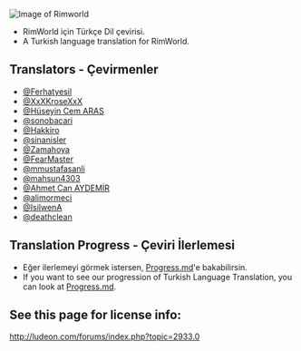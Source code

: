 ![Image of Rimworld](http://rimworldwiki.com/images/thumb/8/8c/Rimworldlogo.png/600px-Rimworldlogo.png)

* RimWorld için Türkçe Dil çevirisi.
* A Turkish language translation for RimWorld.

## Translators - Çevirmenler
* [@Ferhatyesil](https://github.com/Ferhatyesil)
* [@XxXKroseXxX](https://github.com/XxXKroseXxX)
* [@Hüseyin Cem ARAS](https://github.com/hcemaras)
* [@sonobacari](https://github.com/sonobacari)
* [@Hakkiro](https://github.com/Hakkiro)
* [@sinanisler](https://github.com/sinanisler)
* [@Zamahoya](https://github.com/Zamahoya)
* [@FearMaster](https://github.com/FearMaster)
* [@mmustafasanli](https://github.com/mmustafasanli)
* [@mahsun4303](https://github.com/mahsun4303)
* [@Ahmet Can AYDEMİR](https://github.com/ahmetcanaydemir)
* [@alimormeci](https://github.com/alimormeci)
* [@IsilwenA](https://github.com/IsilwenA)
* [@deathclean](https://github.com/deathclean)

## Translation Progress - Çeviri İlerlemesi
* Eğer ilerlemeyi görmek istersen, [Progress.md](https://github.com/Ludeon/RimWorld-Turkish/blob/master/Progress.md)'e bakabilirsin.
* If you want to see our progression of Turkish Language Translation, you can look at [Progress.md](https://github.com/Ludeon/RimWorld-Turkish/blob/master/Progress.md).

## See this page for license info:
http://ludeon.com/forums/index.php?topic=2933.0
